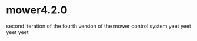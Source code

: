 # mower4.2.0
second iteration of the fourth version of the mower control system
yeet yeet yeet yeet
